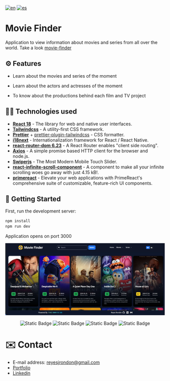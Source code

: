 [![en](https://img.shields.io/badge/lang-en-red.svg)](https://github.com/Reyes1921/movie-finder/blob/main/README.md)
[![es](https://img.shields.io/badge/lang-es-yellow.svg)](https://github.com/Reyes1921/movie-finder/blob/main/README.es.md)

# Movie Finder

Application to view information about movies and series from all over the world. Take a look [movie-finder](https://movie-finder-3000.netlify.app/)

## ⚙️ Features

- Learn about the movies and series of the moment

- Learn about the actors and actresses of the moment

- To know about the productions behind each film and TV project

## 👨‍💻 Technologies used

- [**React 18**](https://react.dev/) - The library for web and native user interfaces.
- [**Tailwindcss**](https://tailwindcss.com/) - A utility-first CSS framework.
- [**Prettier**](https://prettier.io/) + [prettier-plugin-tailwindcss](https://github.com/tailwindlabs/prettier-plugin-tailwindcss) - CSS formatter.
- [**i18next**](https://react.i18next.com/) - Internationalization framework for React / React Native.
- [**react-router-dom 6.23**](https://reactrouter.com/en/main) - A React Router enables "client side routing".
- [**Axios**](https://axios-http.com/) - A simple promise based HTTP client for the browser and node.js.
- [**Swiperjs**](https://swiperjs.com/) - The Most Modern Mobile Touch Slider.
- [**react-infinite-scroll-component**](https://www.npmjs.com/package/react-infinite-scroll-component) - A component to make all your infinite scrolling woes go away with just 4.15 kB!.
- [**primereact**](https://primereact.org/) - Elevate your web applications with PrimeReact's comprehensive suite of customizable, feature-rich UI components.

## 🚀 Getting Started

First, run the development server:

```bash
npm install
npm run dev
```

Application opens on port 3000

<img src='./public//wallpaper-en.webp'>
<div align="center">

![Static Badge](https://img.shields.io/badge/React-61DAFB?style=flat&logo=react&logoColor=ffffff)
![Static Badge](https://img.shields.io/badge/NextJs-000000?style=flat&logo=nextdotjs&logoColor=ffffff)
![Static Badge](https://img.shields.io/badge/TypeScript-3178C6?style=flat&logo=typescript&logoColor=ffffff)
![Static Badge](https://img.shields.io/badge/Tailwind%20CSS-06B6D4?style=flat&logo=tailwindcss&logoColor=ffffff)

</div>

# ✉️ Contact

- E-mail address: reyesjrondon@gmail.com
- [Portfolio](https://www.reyesrondon.dev/en)
- [Linkedin](https://www.linkedin.com/in/reyes-rondon/?locale=en_US)

